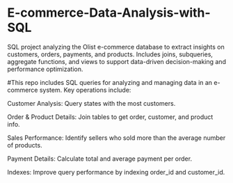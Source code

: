 # E-commerce-Data-Analysis-with-SQL
SQL project analyzing the Olist e-commerce database to extract insights on customers, orders, payments, and products. Includes joins, subqueries, aggregate functions, and views to support data-driven decision-making and performance optimization.

#This repo includes SQL queries for analyzing and managing data in an e-commerce system. Key operations include:

Customer Analysis: Query states with the most customers.

Order & Product Details: Join tables to get order, customer, and product info.

Sales Performance: Identify sellers who sold more than the average number of products.

Payment Details: Calculate total and average payment per order.

Indexes: Improve query performance by indexing order_id and customer_id.
